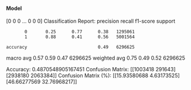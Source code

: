 #### Model
[0 0 0 ... 0 0 0]
Classification Report:
              precision    recall  f1-score   support

           0       0.25      0.77      0.38   1295061
           1       0.88      0.41      0.56   5001564

    accuracy                           0.49   6296625
   macro avg       0.57      0.59      0.47   6296625
weighted avg       0.75      0.49      0.52   6296625

Accuracy: 0.4870548905167451
Confusion Matrix:
[[1003418  291643]
 [2938180 2063384]]
Confusion Matrix (%):
[[15.93580688  4.63173525]
 [46.66277569 32.76968217]]
